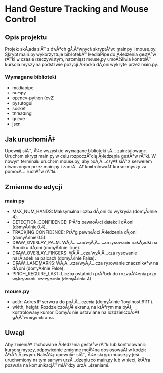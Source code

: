 # Hand Gesture Tracking and Mouse Control

## Opis projektu

Projekt skÅ‚ada siÄ™ z dwÃ³ch gÅ‚Ã³wnych skryptÃ³w: main.py i mouse.py. Skrypt main.py wykorzystuje bibliotekÄ™ MediaPipe do Å›ledzenia gestÃ³w rÄ™ki w czasie rzeczywistym, natomiast mouse.py umoÅ¼liwia kontrolÄ™ kursora myszy na podstawie pozycji Å›rodka dÅ‚oni wykrytej przez main.py.

### Wymagane biblioteki

- mediapipe
- numpy
- opencv-python (cv2)
- pyautogui
- socket
- threading
- queue
- json

## Jak uruchomiÄ‡

Upewnij siÄ™, Å¼e wszystkie wymagane biblioteki sÄ… zainstalowane.
Uruchom skrypt main.py w celu rozpoczÄ™cia Å›ledzenia gestÃ³w rÄ™ki.
W nowym terminalu uruchom mouse.py, aby poÅ‚Ä…czyÄ‡ siÄ™ z serwerem utworzonym przez main.py i zaczÄ…Ä‡ kontrolowaÄ‡ kursor myszy za pomocÄ… ruchÃ³w rÄ™ki.

## Zmienne do edycji

### main.py

- MAX_NUM_HANDS: Maksymalna liczba dÅ‚oni do wykrycia (domyÅ›lnie 4).
- DETECTION_CONFIDENCE: PrÃ³g pewnoÅ›ci detekcji dÅ‚oni (domyÅ›lnie 0.4).
- TRACKING_CONFIDENCE: PrÃ³g pewnoÅ›ci Å›ledzenia dÅ‚oni (domyÅ›lnie 0.5).
- DRAW_OVERLAY_PALM: WÅ‚Ä…cza/wyÅ‚Ä…cza rysowanie nakÅ‚adki na Å›rodku dÅ‚oni (domyÅ›lnie True).
- DRAW_OVERLAY_FINGERS: WÅ‚Ä…cza/wyÅ‚Ä…cza rysowanie nakÅ‚adek na palcach (domyÅ›lnie False).
- DRAW_LANDMARKS: WÅ‚Ä…cza/wyÅ‚Ä…cza rysowanie znacznikÃ³w na dÅ‚oni (domyÅ›lnie False).
- PINCH_REQUIRE_LAST: Liczba ostatnich prÃ³bek do rozwaÅ¼enia przy wykrywaniu szczypania (domyÅ›lnie 4).

### mouse.py

- addr: Adres IP serwera do poÅ‚Ä…czenia (domyÅ›lnie 'localhost:9111').
- width, height: RozdzielczoÅ›Ä‡ ekranu, na ktÃ³rym ma byÄ‡ kontrolowany kursor. DomyÅ›lnie ustawiane na rozdzielczoÅ›Ä‡ gÅ‚Ã³wnego ekranu.

## Uwagi

Aby zmieniÄ‡ zachowanie Å›ledzenia gestÃ³w rÄ™ki lub kontrolowania kursora myszy, odpowiednie zmienne moÅ¼na dostosowaÄ‡ w kodzie ÅºrÃ³dÅ‚owym.
NaleÅ¼y upewniÄ‡ siÄ™, Å¼e skrypt mouse.py jest uruchomiony na tym samym urzÄ…dzeniu co main.py lub w sieci, ktÃ³ra pozwala na komunikacjÄ™ miÄ™dzy urzÄ…dzeniami.

